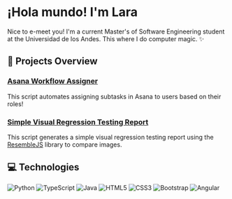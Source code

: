 # ¡Hola mundo! I'm Lara
Nice to e-meet you! I'm a current Master's of Software Engineering student at the Universidad de los Andes. This where I do computer magic. ✨

## 🌱 Projects Overview
### [Asana Workflow Assigner](https://github.com/Lara-Simonetti/asana-workflow-assigner)
This script automates assigning subtasks in Asana to users based on their roles!
### [Simple Visual Regression Testing Report](https://github.com/Lara-Simonetti/simple-vrt-report)
This script generates a simple visual regression testing report using the [ResembleJS](https://github.com/rsmbl/Resemble.js) library to compare images.

## 💻 Technologies
![Python](https://img.shields.io/badge/-Python-black?style=flat-square&logo=Python)
![TypeScript](https://img.shields.io/badge/-TypeScript-007ACC?style=flat-square&logo=typescript)
![Java](https://img.shields.io/badge/-java-E34A86?style=flat-square&logo=java)
![HTML5](https://img.shields.io/badge/-HTML5-E34F26?style=flat-square&logo=html5&logoColor=white)
![CSS3](https://img.shields.io/badge/-CSS3-1572B6?style=flat-square&logo=css3)
![Bootstrap](https://img.shields.io/badge/-Bootstrap-563D7C?style=flat-square&logo=bootstrap)
![Angular](https://img.shields.io/badge/-Angular-red?style=flat-square&logo=Angular)


